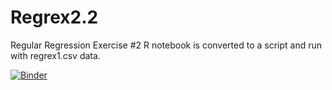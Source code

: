 # Regrex2.2
Regular Regression Exercise #2 R notebook is converted to a script and run with regrex1.csv data.

[![Binder](https://mybinder.org/badge_logo.svg)](https://mybinder.org/v2/gh/Ellyssa-Sherman/regrex2_R_script.git/HEAD)
